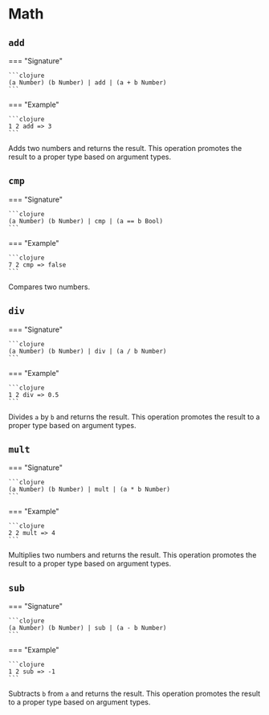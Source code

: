# Math
## `add`
=== "Signature"

    ```clojure
    (a Number) (b Number) | add | (a + b Number)
    ```
=== "Example"

    ```clojure
    1 2 add => 3
    ```
Adds two numbers and returns the result.
This operation promotes the result to a proper type based on argument types.
## `cmp`
=== "Signature"

    ```clojure
    (a Number) (b Number) | cmp | (a == b Bool)
    ```
=== "Example"

    ```clojure
    7 2 cmp => false
    ```
Compares two numbers.
## `div`
=== "Signature"

    ```clojure
    (a Number) (b Number) | div | (a / b Number)
    ```
=== "Example"

    ```clojure
    1 2 div => 0.5
    ```
Divides `a` by `b` and returns the result.
This operation promotes the result to a proper type based on argument types.
## `mult`
=== "Signature"

    ```clojure
    (a Number) (b Number) | mult | (a * b Number)
    ```
=== "Example"

    ```clojure
    2 2 mult => 4
    ```
Multiplies two numbers and returns the result.
This operation promotes the result to a proper type based on argument types.
## `sub`
=== "Signature"

    ```clojure
    (a Number) (b Number) | sub | (a - b Number)
    ```
=== "Example"

    ```clojure
    1 2 sub => -1
    ```
Subtracts `b` from `a` and returns the result.
This operation promotes the result to a proper type based on argument types.
